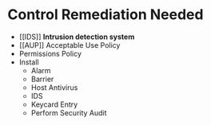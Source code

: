 # Control Remediation Needed
- [[IDS]] **Intrusion detection system**
- [[AUP]] Acceptable Use Policy 
- Permissions Policy
- Install 
	- Alarm
	- Barrier
	- Host Antivirus
	- IDS
	- Keycard Entry
	- Perform Security Audit